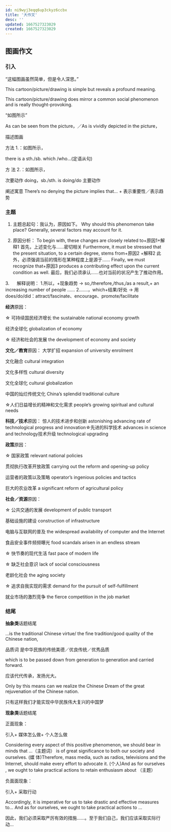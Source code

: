 ```yaml
---
id: ni9wyj3eqq6up3ckyz6ccbx
title: '大作文'
desc: ''
updated: 1667527323029
created: 1667527323029
---
```


## 图画作文

### 引入

“这幅图画虽然简单，但是令人深思。” 

This cartoon/picture/drawing is simple but reveals a profound meaning.

This cartoon/picture/drawing does mirror a common social phenomenon and is really thought-provoking. 

“如图所示” 

As can be seen from the picture，／As is vividly depicted in the picture， 

描述图画 

方法 1.：如图所示，

there is a sth./sb. which /who…(定语从句) 

方 法 2.：如图所示，

次要动作 doing，sb./sth. is doing/do 主要动作 

阐述寓意 There’s no denying the picture implies that… + 表示重要性／表示趋势

### 主题

1. 主题总起句：我认为，原因如下。
Why should this phenomenon take place? Generally, several factors may account for it. 

2. 原因分析：
To begin with, these changes are closely related to+原因1+解释1
首先，上述变化与……密切相关
Furthermore, it must be stressed that the present situation, to a certain degree, stems from+原因2 +解释2
此外，必须强调当前的情形在某种程度上是源于……
Finally, we must recognize that+原因3 produces a contributing effect upon the current condition as well.
最后，我们必须承认……也对当前的状况产生了推动作用。

3.      解释说明：
1.所以，+现象趋势 → so,/therefore,/thus,/as a result,+ an increasing number of people ……
2.……，which+结果/好处 → 用does/do/did：attract/fascinate、encourage、promote/facilitate

**经济**原因：

☆ 可持续国民经济增长 the sustainable national economy growth

经济全球化 globalization of economy

☆ 经济和社会的发展 the development of economy and society 

**文化／教育**原因：
大学扩招 expansion of university enrolment

文化融合 cultural integration

文化多样性 cultural diversity

文化全球化 cultural globalization

中国的灿烂传统文化 China’s splendid traditional culture

☆人们日益增长的精神和文化需求 people’s growing spiritual and cultural needs 

**科技／技术**原因：
惊人的技术进步和创新 astonishing advancing rate of technological progress and innovation☆先进的科学技术 advances in science and technology技术升级 technological upgrading 

**政策**原因：

☆ 国家政策 relevant national policies

贯彻执行改革开放政策 carrying out the reform and opening-up policy

运营者的政策以及策略 operator’s ingenious policies and tactics

巨大的农业改革 a significant reform of agricultural policy 

**社会／资源**原因：

☆ 公共交通的发展 development of public transport

基础设施的建设 construction of infrastructure

电脑与互联网的普及 the widespread availability of computer and the Internet

食品安全事件频频曝光 food scandals arisen in an endless stream

☆ 快节奏的现代生活 fast pace of modern life

☆ 缺乏社会意识 lack of social consciousness

老龄化社会 the aging society

☆ 追求自我实现的需求 demand for the pursuit of self-fulfillment

就业市场的激烈竞争 the fierce competition in the job market 





### 结尾

**抽象类**话题结尾

…is the traditional Chinese virtue/ the fine tradition/good quality of the Chinese nation, 

品质词 是中华民族的传统美德／优良传统／优秀品质 

which is to be passed down from generation to generation and carried forward. 

应该代代传承，发扬光大。 



Only by this means can we realize the Chinese Dream of the great rejuvenation of the Chinese nation. 

只有这样我们才能实现中华民族伟大复兴的中国梦



**现象类**话题结尾

正面现象：

引入+ 媒体怎么做+ 个人怎么做 

Considering every aspect of this positive phenomenon, we should bear in minds that …（主题词） is of great significance to both our society and ourselves. (媒 体)Therefore, mass media, such as radios, televisions and the Internet, should make every effort to advocate it. (个人)And as for ourselves , we ought to take practical actions to retain enthusiasm about （主题） 

负面面现象：

引入+ 采取行动 

Accordingly, it is imperative for us to take drastic and effective measures to… And as for ourselves, we ought to take practical actions to … 

因此，我们必须采取严厉有效的措施……。至于我们自己，我们应该采取实际行动…